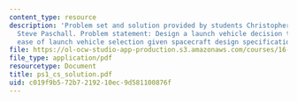 ```yaml
---
content_type: resource
description: 'Problem set and solution provided by students Christopher Hynes and
  Steve Paschall. Problem statement: Design a launch vehicle decision tool to provide
  ease of launch vehicle selection given spacecraft design specifications.'
file: https://ol-ocw-studio-app-production.s3.amazonaws.com/courses/16-851-satellite-engineering-fall-2003/c019f9b572b7219210ec9d581100876f_ps1_cs_solution.pdf
file_type: application/pdf
resourcetype: Document
title: ps1_cs_solution.pdf
uid: c019f9b5-72b7-2192-10ec-9d581100876f
---
```

